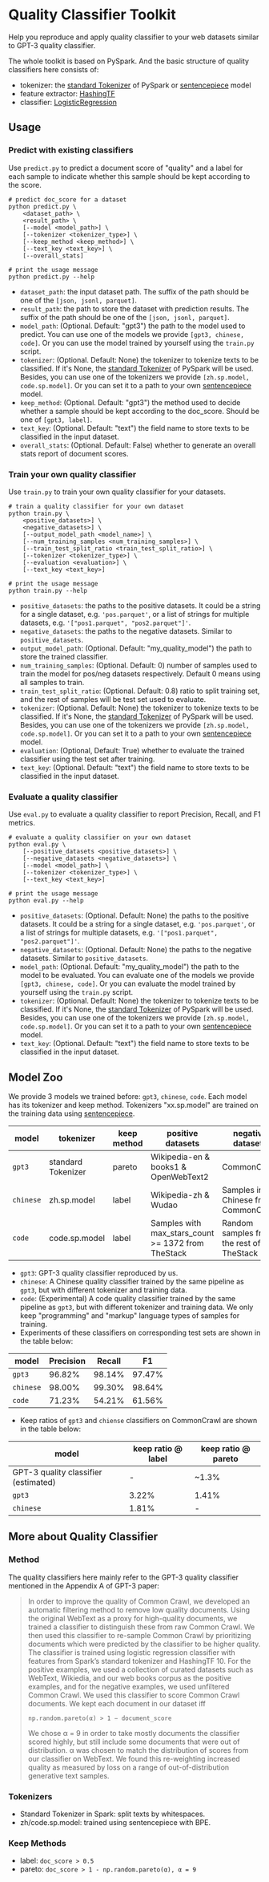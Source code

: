 # Quality Classifier Toolkit

Help you reproduce and apply quality classifier to your web datasets similar to GPT-3 quality classifier.

The whole toolkit is based on PySpark. And the basic structure of quality classifiers here consists of:
- tokenizer: the [standard Tokenizer](https://spark.apache.org/docs/latest/api/python/reference/api/pyspark.ml.feature.Tokenizer.html#tokenizer) of PySpark or [sentencepiece](https://github.com/google/sentencepiece) model
- feature extractor: [HashingTF](https://spark.apache.org/docs/latest/api/python/reference/api/pyspark.ml.feature.HashingTF.html#hashingtf)
- classifier: [LogisticRegression](https://spark.apache.org/docs/latest/api/python/reference/api/pyspark.ml.classification.LogisticRegression.html#logisticregression)

## Usage

### Predict with existing classifiers

Use `predict.py` to predict a document score of "quality" and a label for each sample to indicate whether this sample should be kept according to the score.

```shell
# predict doc_score for a dataset
python predict.py \
    <dataset_path> \
    <result_path> \
    [--model <model_path>] \
    [--tokenizer <tokenizer_type>] \
    [--keep_method <keep_method>] \
    [--text_key <text_key>] \
    [--overall_stats]

# print the usage message
python predict.py --help
```

- `dataset_path`: the input dataset path. The suffix of the path should be one of the `[json, jsonl, parquet]`.
- `result_path`: the path to store the dataset with prediction results. The suffix of the path should be one of the `[json, jsonl, parquet]`.
- `model_path`: (Optional. Default: "gpt3") the path to the model used to predict. You can use one of the models we provide `[gpt3, chinese, code]`. Or you can use the model trained by yourself using the `train.py` script.
- `tokenizer`: (Optional. Default: None) the tokenizer to tokenize texts to be classified. If it's None, the [standard Tokenizer](https://spark.apache.org/docs/latest/api/python/reference/api/pyspark.ml.feature.Tokenizer.html#tokenizer) of PySpark will be used. Besides, you can use one of the tokenizers we provide `[zh.sp.model, code.sp.model]`. Or you can set it to a path to your own [sentencepiece](https://github.com/google/sentencepiece) model.
- `keep_method`: (Optional. Default: "gpt3") the method used to decide whether a sample should be kept according to the doc_score. Should be one of `[gpt3, label]`.
- `text_key`: (Optional. Default: "text") the field name to store texts to be classified in the input dataset.
- `overall_stats`: (Optional. Default: False) whether to generate an overall stats report of document scores.

### Train your own quality classifier

Use `train.py` to train your own quality classifier for your datasets.

```shell
# train a quality classifier for your own dataset
python train.py \
    <positive_datasets>] \
    <negative_datasets>] \
    [--output_model_path <model_name>] \
    [--num_training_samples <num_training_samples>] \
    [--train_test_split_ratio <train_test_split_ratio>] \
    [--tokenizer <tokenizer_type>] \
    [--evaluation <evaluation>] \
    [--text_key <text_key>]

# print the usage message
python train.py --help
```

- `positive_datasets`: the paths to the positive datasets. It could be a string for a single dataset, e.g. `'pos.parquet'`, or a list of strings for multiple datasets, e.g. `'["pos1.parquet", "pos2.parquet"]'`.
- `negative_datasets`: the paths to the negative datasets. Similar to `positive_datasets`.
- `output_model_path`: (Optional. Default: "my_quality_model") the path to store the trained classifier.
- `num_training_samples`: (Optional. Default: 0) number of samples used to train the model for pos/neg datasets respectively. Default 0 means using all samples to train.
- `train_test_split_ratio`: (Optional. Default: 0.8) ratio to split training set, and the rest of samples will be test set used to evaluate.
- `tokenizer`: (Optional. Default: None) the tokenizer to tokenize texts to be classified. If it's None, the [standard Tokenizer](https://spark.apache.org/docs/latest/api/python/reference/api/pyspark.ml.feature.Tokenizer.html#tokenizer) of PySpark will be used. Besides, you can use one of the tokenizers we provide `[zh.sp.model, code.sp.model]`. Or you can set it to a path to your own [sentencepiece](https://github.com/google/sentencepiece) model.
- `evaluation`: (Optional, Default: True) whether to evaluate the trained classifier using the test set after training.
- `text_key`: (Optional. Default: "text") the field name to store texts to be classified in the input dataset.

### Evaluate a quality classifier

Use `eval.py` to evaluate a quality classifier to report Precision, Recall, and F1 metrics.

```shell
# evaluate a quality classifier on your own dataset
python eval.py \
    [--positive_datasets <positive_datasets>] \
    [--negative_datasets <negative_datasets>] \
    [--model <model_path>] \
    [--tokenizer <tokenizer_type>] \
    [--text_key <text_key>]

# print the usage message
python eval.py --help
```

- `positive_datasets`: (Optional. Default: None) the paths to the positive datasets. It could be a string for a single dataset, e.g. `'pos.parquet'`, or a list of strings for multiple datasets, e.g. `'["pos1.parquet", "pos2.parquet"]'`.
- `negative_datasets`: (Optional. Default: None) the paths to the negative datasets. Similar to `positive_datasets`.
- `model_path`: (Optional. Default: "my_quality_model") the path to the model to be evaluated. You can evaluate one of the models we provide `[gpt3, chinese, code]`. Or you can evaluate the model trained by yourself using the `train.py` script.
- `tokenizer`: (Optional. Default: None) the tokenizer to tokenize texts to be classified. If it's None, the [standard Tokenizer](https://spark.apache.org/docs/latest/api/python/reference/api/pyspark.ml.feature.Tokenizer.html#tokenizer) of PySpark will be used. Besides, you can use one of the tokenizers we provide `[zh.sp.model, code.sp.model]`. Or you can set it to a path to your own [sentencepiece](https://github.com/google/sentencepiece) model.
- `text_key`: (Optional. Default: "text") the field name to store texts to be classified in the input dataset.

## Model Zoo

We provide 3 models we trained before: `gpt3`, `chinese`, `code`. Each model has its tokenizer and keep method. Tokenizers "xx.sp.model" are trained on the training data using [sentencepiece](https://github.com/google/sentencepiece).

| model     | tokenizer          | keep method      | positive datasets                                  | negative datasets                        |
|-----------|--------------------|------------------|----------------------------------------------------|------------------------------------------|
| `gpt3`    | standard Tokenizer | pareto           | Wikipedia-en & books1 & OpenWebText2               | CommonCrawl                              |
| `chinese` | zh.sp.model        | label            | Wikipedia-zh & Wudao                               | Samples in Chinese from CommonCrawl      |
| `code`    | code.sp.model      | label            | Samples with max_stars_count >= 1372 from TheStack | Random samples from the rest of TheStack |

- `gpt3`: GPT-3 quality classifier reproduced by us.
- `chinese`: A Chinese quality classifier trained by the same pipeline as `gpt3`, but with different tokenizer and training data.
- `code`: (Experimental) A code quality classifier trained by the same pipeline as `gpt3`, but with different tokenizer and training data. We only keep "programming" and "markup" language types of samples for training.
- Experiments of these classifiers on corresponding test sets are shown in the table below:

| model     | Precision  | Recall | F1     |
|-----------|------------|--------|--------|
| `gpt3`    | 96.82%     | 98.14% | 97.47% |
| `chinese` | 98.00%     | 99.30% | 98.64% |
| `code`    | 71.23%     | 54.21% | 61.56% |

- Keep ratios of `gpt3` and `chiense` classifiers on CommonCrawl are shown in the table below:

| model                                | keep ratio @ label  | keep ratio @ pareto |
|--------------------------------------|---------------------|---------------------|
| GPT-3 quality classifier (estimated) | -                   | ~1.3%               |
| `gpt3`                               | 3.22%               | 1.41%               |
| `chinese`                            | 1.81%               | -                   |

## More about Quality Classifier

### Method

The quality classifiers here mainly refer to the GPT-3 quality classifier mentioned in the Appendix A of GPT-3 paper:

> In order to improve the quality of Common Crawl, we developed an automatic filtering method to remove low quality documents. Using the original WebText as a proxy for high-quality documents, we trained a classifier to distinguish these from raw Common Crawl. We then used this classifier to re-sample Common Crawl by prioritizing documents which were predicted by the classifier to be higher quality. The classifier is trained using logistic regression classifier with features from Spark’s standard tokenizer and HashingTF 10. For the positive examples, we used a collection of curated datasets such as WebText, Wikiedia, and our web books corpus as the positive examples, and for the negative examples, we used unfiltered Common Crawl. We used this classifier to score Common Crawl documents. We kept each document in our dataset iff
>
>     np.random.pareto(α) > 1 − document_score
>
> We chose α = 9 in order to take mostly documents the classifier scored highly, but still include some documents that were out of distribution. α was chosen to match the distribution of scores from our classifier on WebText. We found this re-weighting increased quality as measured by loss on a range of out-of-distribution generative text samples.

### Tokenizers

- Standard Tokenizer in Spark: split texts by whitespaces.
- zh/code.sp.model: trained using sentencepiece with BPE.

### Keep Methods
- label: `doc_score > 0.5`
- pareto: `doc_score > 1 - np.random.pareto(α), α = 9`
